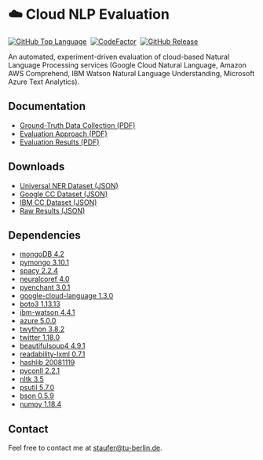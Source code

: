 # ☁️ Cloud NLP Evaluation
[![GitHub Top Language](https://img.shields.io/github/languages/top/dimitristaufer/Cloud-NLP-Evaluation)](https://www.python.org)&nbsp;
[![CodeFactor](https://www.codefactor.io/repository/github/dimitristaufer/cloud-nlp-evaluation/badge/master)](https://www.codefactor.io/repository/github/dimitristaufer/cloud-nlp-evaluation/overview/master)&nbsp;
[![GitHub Release](https://img.shields.io/github/v/release/dimitristaufer/Cloud-NLP-Evaluation)](https://github.com/dimitristaufer/Cloud-NLP-Evaluation/releases/tag/v1.0)

An automated, experiment-driven evaluation of cloud-based Natural Language Processing services (Google Cloud Natural Language, Amazon AWS Comprehend, IBM Watson Natural Language Understanding, Microsoft Azure Text Analytics).

## Documentation

* [Ground-Truth Data Collection (PDF)](https://google.com)
* [Evaluation Approach (PDF)](https://google.com)
* [Evaluation Results (PDF)](https://google.com)

## Downloads

* [Universal NER Dataset (JSON)](https://github.com/dimitristaufer/Cloud-NLP-Evaluation/releases/download/v1.0/NER.json.gz)
* [Google CC Dataset (JSON)](https://github.com/dimitristaufer/Cloud-NLP-Evaluation/releases/download/v1.0/CC_Google.json.gz)
* [IBM CC Dataset (JSON)](https://github.com/dimitristaufer/Cloud-NLP-Evaluation/releases/download/v1.0/CC_IBM.json.gz)
* [Raw Results (JSON)](https://github.com/dimitristaufer/Cloud-NLP-Evaluation/releases/download/v1.0/Raw_Evaluation_Results.zip)

## Dependencies

* [mongoDB 4.2](https://www.mongodb.com)
* [pymongo 3.10.1](https://pypi.org/project/pymongo/)
* [spacy 2.2.4](https://pypi.org/project/spacy/)
* [neuralcoref 4.0](https://pypi.org/project/neuralcoref/)
* [pyenchant 3.0.1](https://pypi.org/project/pyenchant/)
* [google-cloud-language 1.3.0](https://pypi.org/project/google-cloud-language/)
* [boto3 1.13.13](https://pypi.org/project/boto3/)
* [ibm-watson 4.4.1](https://pypi.org/project/ibm-watson/)
* [azure 5.0.0](https://pypi.org/project/azure/)
* [twython 3.8.2](https://pypi.org/project/twython/)
* [twitter 1.18.0](https://pypi.org/project/twitter/)
* [beautifulsoup4 4.9.1](https://pypi.org/project/beautifulsoup4/)
* [readability-lxml 0.7.1](https://pypi.org/project/readability-lxml/)
* [hashlib 20081119](https://pypi.org/project/hashlib/)
* [pyconll 2.2.1](https://pypi.org/project/pyconll/)
* [nltk 3.5](https://pypi.org/project/nltk/)
* [psutil 5.7.0](https://pypi.org/project/psutil/)
* [bson 0.5.9](https://pypi.org/project/bson/)
* [numpy 1.18.4](https://pypi.org/project/numpy/)

## Contact

Feel free to contact me at [staufer@tu-berlin.de](mailto:staufer@tu-berlin.de).
